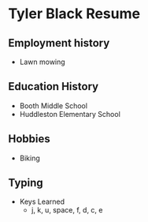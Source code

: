 # Tyler Black Resume

## Employment history
- Lawn mowing

## Education History
- Booth Middle School
- Huddleston Elementary School

## Hobbies
- Biking

## Typing
- Keys Learned
  - j, k, u, space, f, d, c, e
